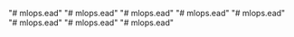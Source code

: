 "# mlops.ead" 
"# mlops.ead" 
"# mlops.ead" 
"# mlops.ead" 
"# mlops.ead" 
"# mlops.ead" 
"# mlops.ead" 
"# mlops.ead" 
